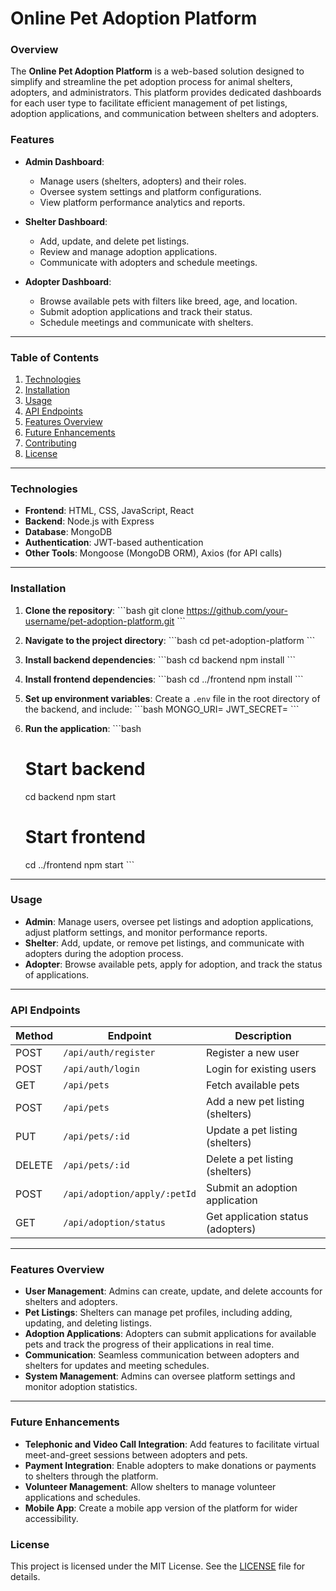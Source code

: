 
# Online Pet Adoption Platform

### Overview

The **Online Pet Adoption Platform** is a web-based solution designed to simplify and streamline the pet adoption process for animal shelters, adopters, and administrators. This platform provides dedicated dashboards for each user type to facilitate efficient management of pet listings, adoption applications, and communication between shelters and adopters.

### Features

- **Admin Dashboard**:
  - Manage users (shelters, adopters) and their roles.
  - Oversee system settings and platform configurations.
  - View platform performance analytics and reports.
  
- **Shelter Dashboard**:
  - Add, update, and delete pet listings.
  - Review and manage adoption applications.
  - Communicate with adopters and schedule meetings.

- **Adopter Dashboard**:
  - Browse available pets with filters like breed, age, and location.
  - Submit adoption applications and track their status.
  - Schedule meetings and communicate with shelters.

---

### Table of Contents

1. [Technologies](#technologies)
2. [Installation](#installation)
3. [Usage](#usage)
4. [API Endpoints](#api-endpoints)
5. [Features Overview](#features-overview)
6. [Future Enhancements](#future-enhancements)
7. [Contributing](#contributing)
8. [License](#license)

---

### Technologies

- **Frontend**: HTML, CSS, JavaScript, React
- **Backend**: Node.js with Express
- **Database**: MongoDB
- **Authentication**: JWT-based authentication
- **Other Tools**: Mongoose (MongoDB ORM), Axios (for API calls)

---

### Installation

1. **Clone the repository**:
   \`\`\`bash
   git clone https://github.com/your-username/pet-adoption-platform.git
   \`\`\`
   
2. **Navigate to the project directory**:
   \`\`\`bash
   cd pet-adoption-platform
   \`\`\`

3. **Install backend dependencies**:
   \`\`\`bash
   cd backend
   npm install
   \`\`\`

4. **Install frontend dependencies**:
   \`\`\`bash
   cd ../frontend
   npm install
   \`\`\`

5. **Set up environment variables**: 
   Create a `.env` file in the root directory of the backend, and include:
   \`\`\`bash
   MONGO_URI=<your-mongodb-connection-string>
   JWT_SECRET=<your-jwt-secret>
   \`\`\`

6. **Run the application**:
   \`\`\`bash
   # Start backend
   cd backend
   npm start

   # Start frontend
   cd ../frontend
   npm start
   \`\`\`

---

### Usage

- **Admin**: Manage users, oversee pet listings and adoption applications, adjust platform settings, and monitor performance reports.
- **Shelter**: Add, update, or remove pet listings, and communicate with adopters during the adoption process.
- **Adopter**: Browse available pets, apply for adoption, and track the status of applications.

---

### API Endpoints

| Method | Endpoint                     | Description                        |
|--------|------------------------------|------------------------------------|
| POST   | `/api/auth/register`          | Register a new user                |
| POST   | `/api/auth/login`             | Login for existing users           |
| GET    | `/api/pets`                   | Fetch available pets               |
| POST   | `/api/pets`                   | Add a new pet listing (shelters)   |
| PUT    | `/api/pets/:id`               | Update a pet listing (shelters)    |
| DELETE | `/api/pets/:id`               | Delete a pet listing (shelters)    |
| POST   | `/api/adoption/apply/:petId`  | Submit an adoption application     |
| GET    | `/api/adoption/status`        | Get application status (adopters)  |

---

### Features Overview

- **User Management**: Admins can create, update, and delete accounts for shelters and adopters.
- **Pet Listings**: Shelters can manage pet profiles, including adding, updating, and deleting listings.
- **Adoption Applications**: Adopters can submit applications for available pets and track the progress of their applications in real time.
- **Communication**: Seamless communication between adopters and shelters for updates and meeting schedules.
- **System Management**: Admins can oversee platform settings and monitor adoption statistics.

---

### Future Enhancements

- **Telephonic and Video Call Integration**: Add features to facilitate virtual meet-and-greet sessions between adopters and pets.
- **Payment Integration**: Enable adopters to make donations or payments to shelters through the platform.
- **Volunteer Management**: Allow shelters to manage volunteer applications and schedules.
- **Mobile App**: Create a mobile app version of the platform for wider accessibility.


### License

This project is licensed under the MIT License. See the [LICENSE](LICENSE) file for details.

